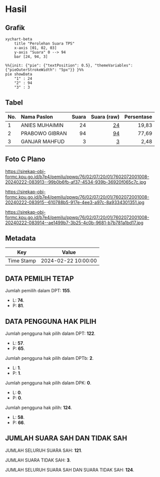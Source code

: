 # Hasil

## Grafik

```mermaid
xychart-beta
    title "Perolehan Suara TPS"
    x-axis [01, 02, 03]
    y-axis "Suara" 0 --> 94
    bar [24, 94, 3]
```

```mermaid
%%{init: {"pie": {"textPosition": 0.5}, "themeVariables": {"pieOuterStrokeWidth": "5px"}} }%%
pie showData
    "1" : 24
    "2" : 94
    "3" : 3
```

## Tabel

| No. | Nama Paslon    | Suara | Suara (raw) | Persentase |
|:--- |:-------------- | -----:| -----------:| ----------:|
| 1   | ANIES MUHAIMIN | 24    | [24][p-1]   | 19,83      |
| 2   | PRABOWO GIBRAN | 94    | [94][p-2]   | 77,69      |
| 3   | GANJAR MAHFUD  | 3     | [3][p-3]    | 2,48       |


[p-1]: https://github.com/gigit-pemilu/pemilu-2024-76-sulawesi-barat/blob/main/pilpres/hitung-suara/sub/76-sulawesi-barat/sub/02-mamuju/sub/07-papalang/sub/2001-toabo/sub/008-tps/sub/paslon-1.txt
[p-2]: https://github.com/gigit-pemilu/pemilu-2024-76-sulawesi-barat/blob/main/pilpres/hitung-suara/sub/76-sulawesi-barat/sub/02-mamuju/sub/07-papalang/sub/2001-toabo/sub/008-tps/sub/paslon-2.txt
[p-3]: https://github.com/gigit-pemilu/pemilu-2024-76-sulawesi-barat/blob/main/pilpres/hitung-suara/sub/76-sulawesi-barat/sub/02-mamuju/sub/07-papalang/sub/2001-toabo/sub/008-tps/sub/paslon-3.txt

## Foto C Plano

https://sirekap-obj-formc.kpu.go.id/b7e4/pemilu/ppwp/76/02/07/20/01/7602072001008-20240222-083913--99b0b6fb-af37-4534-939b-36920f065c7c.jpg

https://sirekap-obj-formc.kpu.go.id/b7e4/pemilu/ppwp/76/02/07/20/01/7602072001008-20240222-083915--610788b5-917e-4ee3-a97c-8a9334301351.jpg

https://sirekap-obj-formc.kpu.go.id/b7e4/pemilu/ppwp/76/02/07/20/01/7602072001008-20240222-083914--ae1499b7-3b25-4c0b-9681-b7b781a1bd17.jpg


## Metadata

| Key        | Value               |
| ---------- | ------------------- |
| Time Stamp | 2024-02-22 10:00:00 |


## DATA PEMILIH TETAP

Jumlah pemilih dalam DPT: **155**.
 * L: **74**.
 * P: **81**.

## DATA PENGGUNA HAK PILIH

Jumlah pengguna hak pilih dalam DPT: **122**.
 * L: **57**.
 * P: **65**.

Jumlah pengguna hak pilih dalam DPTb: **2**.
 * L: **1**.
 * P: **1**.

Jumlah pengguna hak pilih dalam DPK: **0**.
 * L: **0**.
 * P: **0**.

Jumlah pengguna hak pilih: **124**.
 * L: **58**.
 * P: **66**.

## JUMLAH SUARA SAH DAN TIDAK SAH

JUMLAH SELURUH SUARA SAH: **121**.

JUMLAH SUARA TIDAK SAH: **3**.

JUMLAH SELURUH SUARA SAH DAN SUARA TIDAK SAH: **124**.


